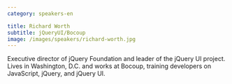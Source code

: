 ```yaml
---
category: speakers-en

title: Richard Worth
subtitle: jQueryUI/Bocoup
image: /images/speakers/richard-worth.jpg
---
```

Executive director of jQuery Foundation and leader of the jQuery UI project. Lives in Washington, D.C. and works at Bocoup, training developers on JavaScript, jQuery, and jQuery UI.